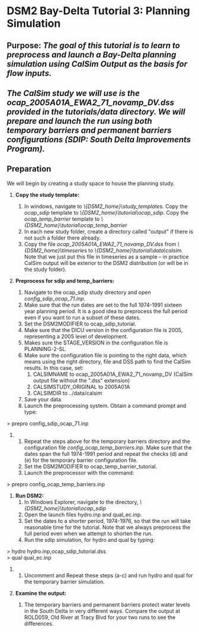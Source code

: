 # DSM2 Bay-Delta Tutorial 3: Planning Simulation

## Purpose: ***The goal of this tutorial is to learn to preprocess and launch a Bay-Delta planning simulation using CalSim Output as the basis for flow inputs.***

## ***The CalSim study we will use is the ocap_2005A01A_EWA2_71_novamp_DV.dss provided in the tutorials/data directory. We will prepare and launch the run using both temporary barriers and permanent barriers configurations (SDIP: South Delta Improvements Program).***

## Preparation

We will begin by creating a study space to house the planning study.

1.  **Copy the study template:**
    1.  In windows, navigate to *\\{DSM2_home}\study_templates.* Copy
        the *ocap_sdip* template to *\\{DSM2_home}\tutorial\ocap_sdip*.
        Copy the *ocap_temp_barrier* template to
        *\\{DSM2_home}\tutorial\ocap_temp_barrier*
    2.  In each new study folder, create a directory called "output" if
        there is not such a folder there already.
    3.  Copy the file *ocap_2005A01A_EWA2_71_novamp_DV.dss* from
        *\\{DSM2_home}\timeseries* to
        *\\{DSM2_home}\tutorial\data\calsim.* Note that we just put this
        file in timeseries as a sample – in practice CalSim output will
        be exterior to the DSM2 distribution (or will be in the study
        folder).

  

1.  **Preprocess for sdip and temp_barriers:**
    1.  Navigate to the ocap_sdip study directory and open
        *config_sdip_ocap_71.inp*.
    2.  Make sure that the run dates are set to the full 1974-1991
        sixteen year planning period. It is a good idea to preprocess
        the full period even if you want to run a subset of these dates.
    3.  Set the DSM2MODIFIER to ocap_sdip_tutorial.
    4.  Make sure that the DICU version in the configuration file is
        2005, representing a 2005 level of development.
    5.  Makes sure the STAGE_VERSION in the configuration file is
        PLANNING-2-SL.  
    6.  Make sure the configuration file is pointing to the right data,
        which means using the right directory, file and DSS path to find
        the CalSim results. In this case, set:
        1.  CALSIMNAME to ocap_2005A01A_EWA2_71_novamp_DV (CalSim output
            file without the ".dss" extension)
        2.  CALSIMSTUDY_ORIGINAL to 2005A01A
        3.  CALSIMDIR to ../data/calsim
    7.  Save your data
    8.  Launch the preprocessing system. Obtain a command prompt and
        type:

\> prepro config_sdip_ocap_71.inp

1.  1.  Repeat the steps above for the temporary barriers directory and
        the configuration file *config_ocap_temp_barriers.inp*. Make
        sure that the dates span the full 1974-1991 period and repeat
        the checks (d) and (e) for the temporary barrier configuration
        file.
    2.  Set the DSM2MODIFIER to ocap_temp_barrier_tutorial.
    3.  Launch the preprocessor with the command:

\> prepro config_ocap_temp_barriers.inp

1.  **Run DSM2:**
    1.  In Windows Explorer, navigate to the directory,
        *\\{DSM2_home}\tutorial\ocap_sdip*
    2.  Open the launch files hydro.inp and qual_ec.inp.
    3.  Set the dates to a shorter period, 1974-1976, so that the run
        will take reasonable time for the tutorial. Note that we always
        preprocess the full period even when we attempt to shorten the
        run.
    4.  Run the sdip simulation, for hydro and qual by typing:

\> hydro hydro.inp,ocap_sdip_tutorial.dss  
\> qual qual_ec.inp

1.  1.  Uncomment and Repeat these steps (a-c) and run hydro and qual
        for the temporary barrier simulation.

  

1.  **Examine the output:**
    1.  The temporary barriers and permanent barriers protect water
        levels in the South Delta in very different ways. Compare the
        output at ROLD059, Old River at Tracy Blvd for your two runs to
        see the differences.
